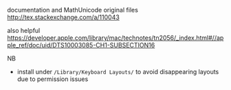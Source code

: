 documentation and MathUnicode original files  
http://tex.stackexchange.com/a/110043

also helpful  
https://developer.apple.com/library/mac/technotes/tn2056/_index.html#//apple_ref/doc/uid/DTS10003085-CH1-SUBSECTION16

NB  
- install under `/Library/Keyboard Layouts/` to avoid disappearing layouts due to permission issues
